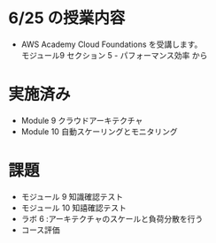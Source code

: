 # 6/25 の授業内容
- AWS Academy Cloud Foundations を受講します。  
  モジュール9 セクション 5 - パフォーマンス効率 から

# 実施済み
- Module 9 クラウドアーキテクチャ
- Module 10 自動スケーリングとモニタリング

# 課題
- モジュール 9 知識確認テスト
- モジュール 10 知譆確認テスト
- ラボ 6 :アーキテクチャのスケールと負荷分散を行う
- コース評価
